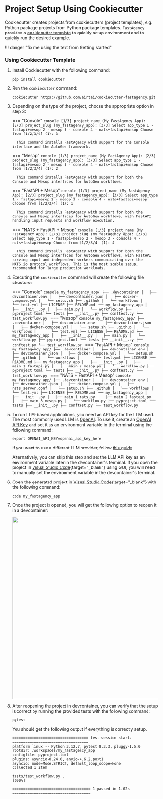 # Project Setup Using Cookiecutter

Cookiecutter creates projects from cookiecutters (project templates), e.g. Python package projects from Python package templates. `FastAgency` provides a [cookiecutter template](https://github.com/airtai/cookiecutter-fastagency) to quickly setup environment and to quickly run the desired example.

!!! danger "fix me using the text from Getting started"

### Using Cookiecutter Template

1. Install Cookiecutter with the following command:
   ```console
   pip install cookiecutter
   ```

2. Run the `cookiecutter` command:
   ```console
   cookiecutter https://github.com/airtai/cookiecutter-fastagency.git
   ```

3. Depending on the type of the project, choose the appropriate option in step 3:

    === "Console"
         ```console
         [1/3] project_name (My FastAgency App):
         [2/3] project_slug (my_fastagency_app):
         [3/3] Select app_type
             1 - fastapi+mesop
             2 - mesop
             3 - console
             4 - nats+fastapi+mesop
             Choose from [1/2/3/4] (1): 3
         ```

         This command installs FastAgency with support for the Console interface and the AutoGen framework.

    === "Mesop"
         ```console
         [1/3] project_name (My FastAgency App):
         [2/3] project_slug (my_fastagency_app):
         [3/3] Select app_type
             1 - fastapi+mesop
             2 - mesop
             3 - console
             4 - nats+fastapi+mesop
             Choose from [1/2/3/4] (1): 2
         ```

         This command installs FastAgency with support for both the Console and Mesop interfaces for AutoGen workflows.

    === "FastAPI + Mesop"
         ```console
         [1/3] project_name (My FastAgency App):
         [2/3] project_slug (my_fastagency_app):
         [3/3] Select app_type
             1 - fastapi+mesop
             2 - mesop
             3 - console
             4 - nats+fastapi+mesop
             Choose from [1/2/3/4] (1): 1
         ```

         This command installs FastAgency with support for both the Console and Mesop interfaces for AutoGen workflows, with FastAPI handling input requests and workflow execution.

    === "NATS + FastAPI + Mesop"
         ```console
         [1/3] project_name (My FastAgency App):
         [2/3] project_slug (my_fastagency_app):
         [3/3] Select app_type
             1 - fastapi+mesop
             2 - mesop
             3 - console
             4 - nats+fastapi+mesop
             Choose from [1/2/3/4] (1): 4
         ```

         This command installs FastAgency with support for both the Console and Mesop interfaces for AutoGen workflows, with FastAPI serving input and independent workers communicating over the NATS.io protocol workflows. This is the most scable setup, recommended for large production workloads.

4. Executing the `cookiecutter` command will create the following file structure:

    === "Console"
         ```console
         my_fastagency_app/
         ├── .devcontainer
         │   ├── devcontainer.env
         │   ├── devcontainer.json
         │   ├── docker-compose.yml
         │   └── setup.sh
         ├── .github
         │   └── workflows
         │       └── test.yml
         ├── LICENSE
         ├── README.md
         ├── my_fastagency_app
         │   ├── __init__.py
         │   ├── main.py
         │   └── workflow.py
         ├── pyproject.toml
         └── tests
            ├── __init__.py
            ├── conftest.py
            └── test_workflow.py
         ```
    === "Mesop"
         ```console
         my_fastagency_app/
         ├── .devcontainer
         │   ├── devcontainer.env
         │   ├── devcontainer.json
         │   ├── docker-compose.yml
         │   └── setup.sh
         ├── .github
         │   └── workflows
         │       └── test.yml
         ├── LICENSE
         ├── README.md
         ├── my_fastagency_app
         │   ├── __init__.py
         │   ├── main.py
         │   └── workflow.py
         ├── pyproject.toml
         └── tests
            ├── __init__.py
            ├── conftest.py
            └── test_workflow.py
         ```
    === "FastAPI + Mesop"
         ```console
         my_fastagency_app/
         ├── .devcontainer
         │   ├── devcontainer.env
         │   ├── devcontainer.json
         │   ├── docker-compose.yml
         │   └── setup.sh
         ├── .github
         │   └── workflows
         │       └── test.yml
         ├── LICENSE
         ├── README.md
         ├── my_fastagency_app
         │   ├── __init__.py
         │   ├── main_1_fastapi.py
         │   ├── main_2_mesop.py
         │   └── workflow.py
         ├── pyproject.toml
         └── tests
            ├── __init__.py
            ├── conftest.py
            └── test_workflow.py
         ```
    === "NATS + FastAPI + Mesop"
         ```console
         my_fastagency_app/
         ├── .devcontainer
         │   ├── devcontainer.env
         │   ├── devcontainer.json
         │   ├── docker-compose.yml
         |   ├── nats_server.conf
         │   └── setup.sh
         ├── .github
         │   └── workflows
         │       └── test.yml
         ├── LICENSE
         ├── README.md
         ├── my_fastagency_app
         │   ├── __init__.py
         │   ├── main_1_nats.py
         │   ├── main_2_fastapi.py
         │   ├── main_3_mesop.py
         │   └── workflow.py
         ├── pyproject.toml
         └── tests
            ├── __init__.py
            ├── conftest.py
            └── test_workflow.py
         ```

5. To run LLM-based applications, you need an API key for the LLM used. The most commonly used LLM is [OpenAI](https://platform.openai.com/docs/models). To use it, create an [OpenAI API Key](https://openai.com/index/openai-api/) and set it as an environment variable in the terminal using the following command:

    ```console
    export OPENAI_API_KEY=openai_api_key_here
    ```

    If you want to use a different LLM provider, follow [this guide](../user-guide/runtimes/autogen/using_non_openai_models.md).

    Alternatively, you can skip this step and set the LLM API key as an environment variable later in the devcontainer's terminal. If you open the project in [Visual Studio Code](https://code.visualstudio.com/){target="_blank"} using GUI, you will need to manually set the environment variable in the devcontainer's terminal.

6. Open the generated project in [Visual Studio Code](https://code.visualstudio.com/){target="_blank"} with the following command:
    ```console
    code my_fastagency_app
    ```

7. Once the project is opened, you will get the following option to reopen it in a devcontainer:

    <img src="../../getting-started/images/reopen-in-container.png" width="600" class="center">

8. After reopening the project in devcontainer, you can verify that the setup is correct by running the provided tests with the following command:

    ```console
    pytest
    ```

    You should get the following output if everything is correctly setup.
    ```console
    =================================== test session starts ===================================
    platform linux -- Python 3.12.7, pytest-8.3.3, pluggy-1.5.0
    rootdir: /workspaces/my_fastagency_app
    configfile: pyproject.toml
    plugins: asyncio-0.24.0, anyio-4.6.2.post1
    asyncio: mode=Mode.STRICT, default_loop_scope=None
    collected 1 item

    tests/test_workflow.py .                                                            [100%]

    ==================================== 1 passed in 1.02s ====================================
    ```

